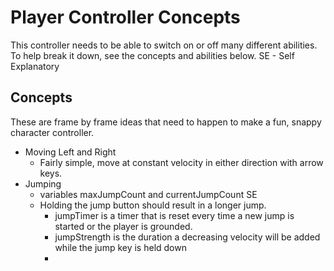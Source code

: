 # Player Controller Concepts
This controller needs to be able to switch on or off many different abilities. To help break it down, see the concepts and abilities below.
SE - Self Explanatory

## Concepts
These are frame by frame ideas that need to happen to make a fun, snappy character controller.
- Moving Left and Right
    - Fairly simple, move at constant velocity in either direction with arrow keys.
- Jumping
    - variables maxJumpCount and currentJumpCount SE
    - Holding the jump button should result in a longer jump.
        - jumpTimer is a timer that is reset every time a new jump is started or the player is grounded.
        - jumpStrength is the duration a decreasing velocity will be added while the jump key is held down
        - 